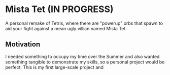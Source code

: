 # Mista Tet (IN PROGRESS)

A personal remake of Tetris, where there are "powerup" orbs that spawn to aid your fight against a mean ugly villian named Mista Tet.

## Motivation

I needed something to occupy my time over the Summer and also wanted something tangible to demonstrate my skills, so a personal project would be perfect.
This is my first large-scale project and 
